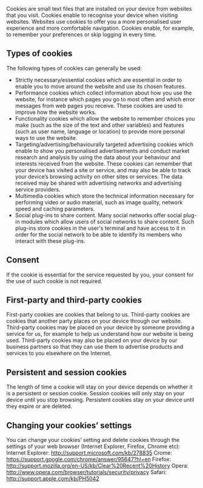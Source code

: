 Cookies are small text files that are installed on your device from websites that you visit. Cookies enable to recognise your device when visiting websites. Websites use cookies to offer you a more personalised user experience and more comfortable navigation. Cookies enable, for example, to remember your preferences or skip logging in every time. 

## Types of cookies

The following types of cookies can generally be used:

*	Strictly necessary/essential cookies which are essential in order to enable you to move around the website and use its chosen features.
*	Performance cookies which collect information about how you use the website, for instance which pages you go to most often and which error messages from web pages you receive. These cookies are used to improve how the website works.
*	Functionality cookies which allow the website to remember choices you make (such as the size of the text and other variables) and features (such as user name, language or location) to provide more personal ways to use the website. 
*	Targeting/advertising/behaviourally targeted advertising cookies which enable to show you personalised advertisements and conduct market research and analysis by using the data about your behaviour and interests received from the website. These cookies can remember that your device has visited a site or service, and may also be able to track your device’s browsing activity on other sites or services. The data received may be shared with advertising networks and advertising service providers. 
*	Multimedia cookies which store the technical information necessary for performing video or audio material, such as image quality, network speed and caching parameters.
*	Social plug-ins to share content. Many social networks offer social plug-in modules which allow users of social networks to share content. Such plug-ins store cookies in the user's terminal and have access to it in order for the social network to be able to identify its members who interact with these plug-ins.

## Consent

If the cookie is essential for the service requested by you, your consent for the use of such cookie is not required. 

## First-party and third-party cookies

First-party cookies are cookies that belong to us. Third-party cookies are cookies that another party places on your device through our website. Third-party cookies may be placed on your device by someone providing a service for us, for example to help us understand how our website is being used. Third-party cookies may also be placed on your device by our business partners so that they can use them to advertise products and services to you elsewhere on the Internet.

## Persistent and session cookies

The length of time a cookie will stay on your device depends on whether it is a persistent or session cookie. Session cookies will only stay on your device until you stop browsing. Persistent cookies stay on your device until they expire or are deleted.

## Changing your cookies’ settings

You can change your cookies’ setting and delete cookies through the settings of your web browser (Internet Explorer, Firefox, Chrome etc): 
Internet Explorer: http://support.microsoft.com/kb/278835 
Crome: https://support.google.com/chrome/answer/95647?hl=en 
Firefox: http://support.mozilla.org/en-US/kb/Clear%20Recent%20History 
Opera: http://www.opera.com/browser/tutorials/security/privacy 
Safari: http://support.apple.com/kb/PH5042 

